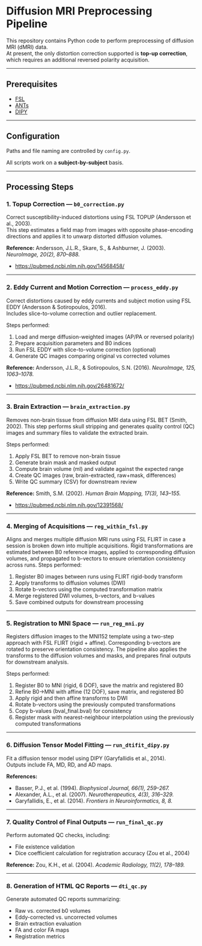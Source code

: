 # Diffusion MRI Preprocessing Pipeline

This repository contains Python code to perform preprocessing of diffusion MRI (dMRI) data.  
At present, the only distortion correction supported is **top-up correction**, which requires an additional reversed polarity acquisition.  

---

## Prerequisites

- [FSL](https://fsl.fmrib.ox.ac.uk/fsl/)  
- [ANTs](https://github.com/ANTsX/ANTs)  
- [DIPY](https://docs.dipy.org/stable/user_guide/installation)  

---

## Configuration

Paths and file naming are controlled by `config.py`.  

All scripts work on a **subject-by-subject** basis.  

---

## Processing Steps

### 1. Topup Correction — `b0_correction.py`
Correct susceptibility-induced distortions using FSL TOPUP (Andersson et al., 2003).  
This step estimates a field map from images with opposite phase-encoding directions and applies it to unwarp distorted diffusion volumes.  

**Reference:** Andersson, J.L.R., Skare, S., & Ashburner, J. (2003). *NeuroImage, 20(2), 870–888.*

- https://pubmed.ncbi.nlm.nih.gov/14568458/

---

### 2. Eddy Current and Motion Correction — `process_eddy.py`
Correct distortions caused by eddy currents and subject motion using FSL EDDY (Andersson & Sotiropoulos, 2016).  
Includes slice-to-volume correction and outlier replacement.  

Steps performed:
1. Load and merge diffusion-weighted images (AP/PA or reversed polarity)
2. Prepare acquisition parameters and B0 indices
3. Run FSL EDDY with slice-to-volume correction (optional)
4. Generate QC images comparing original vs corrected volumes

**Reference:** Andersson, J.L.R., & Sotiropoulos, S.N. (2016). *NeuroImage, 125, 1063–1078.*

- https://pubmed.ncbi.nlm.nih.gov/26481672/

---

### 3. Brain Extraction — `brain_extraction.py`
Removes non-brain tissue from diffusion MRI data using FSL BET 
(Smith, 2002). This step performs skull stripping and generates 
quality control (QC) images and summary files to validate 
the extracted brain.

Steps performed:
1. Apply FSL BET to remove non-brain tissue
2. Generate brain mask and masked output
3. Compute brain volume (ml) and validate against the expected range
4. Create QC images (raw, brain-extracted, raw+mask, differences)
5. Write QC summary (CSV) for downstream review

**Reference:** Smith, S.M. (2002). *Human Brain Mapping, 17(3), 143–155.*

- https://pubmed.ncbi.nlm.nih.gov/12391568/

---

### 4. Merging of Acquisitions — `reg_within_fsl.py`

Aligns and merges multiple diffusion MRI runs using FSL FLIRT in case a session is broken down into multiple acquisitions.
Rigid transformations are estimated between B0 reference images,
applied to corresponding diffusion volumes, and propagated to
b-vectors to ensure orientation consistency across runs.
Steps performed:
1. Register B0 images between runs using FLIRT rigid-body transform
2. Apply transforms to diffusion volumes (DWI)
3. Rotate b-vectors using the computed transformation matrix
4. Merge registered DWI volumes, b-vectors, and b-values
5. Save combined outputs for downstream processing

---

### 5. Registration to MNI Space — `run_reg_mni.py`
Registers diffusion images to the MNI152 template using a
two-step approach with FSL FLIRT (rigid + affine). Corresponding
b-vectors are rotated to preserve orientation
consistency. The pipeline also applies the transforms to the diffusion
volumes and masks, and prepares final outputs for downstream analysis.

Steps performed:
1. Register B0 to MNI (rigid, 6 DOF), save the matrix and registered B0
2. Refine B0→MNI with affine (12 DOF), save matrix, and registered B0
3. Apply rigid and then affine transforms to DWI
4. Rotate b-vectors using the previously computed transformations
5. Copy b-values (bval_final.bval) for consistency
6. Register mask with nearest-neighbour interpolation using the previously computed transformations 

---

### 6. Diffusion Tensor Model Fitting — `run_dtifit_dipy.py`
Fit a diffusion tensor model using DIPY (Garyfallidis et al., 2014).  
Outputs include FA, MD, RD, and AD maps.  

**References:**  
- Basser, P.J., et al. (1994). *Biophysical Journal, 66(1), 259–267.*  
- Alexander, A.L., et al. (2007). *Neurotherapeutics, 4(3), 316–329.*  
- Garyfallidis, E., et al. (2014). *Frontiers in Neuroinformatics, 8, 8.*  

---

### 7. Quality Control of Final Outputs — `run_final_qc.py`
Perform automated QC checks, including:  
- File existence validation  
- Dice coefficient calculation for registration accuracy (Zou et al., 2004)  

**Reference:** Zou, K.H., et al. (2004). *Academic Radiology, 11(2), 178–189.*  

---

### 8. Generation of HTML QC Reports — `dti_qc.py`
Generate automated QC reports summarizing:  
- Raw vs. corrected b0 volumes  
- Eddy-corrected vs. uncorrected volumes  
- Brain extraction evaluation  
- FA and color FA maps  
- Registration metrics  
